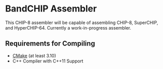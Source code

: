 # BandCHIP Assembler

This CHIP-8 assembler will be capable of assembling CHIP-8, SuperCHIP, and HyperCHIP-64.  Currently a work-in-progress
assembler.

## Requirements for Compiling

- [CMake](https://www.cmake.org/download) (at least 3.10)
- C++ Compiler with C++11 Support

